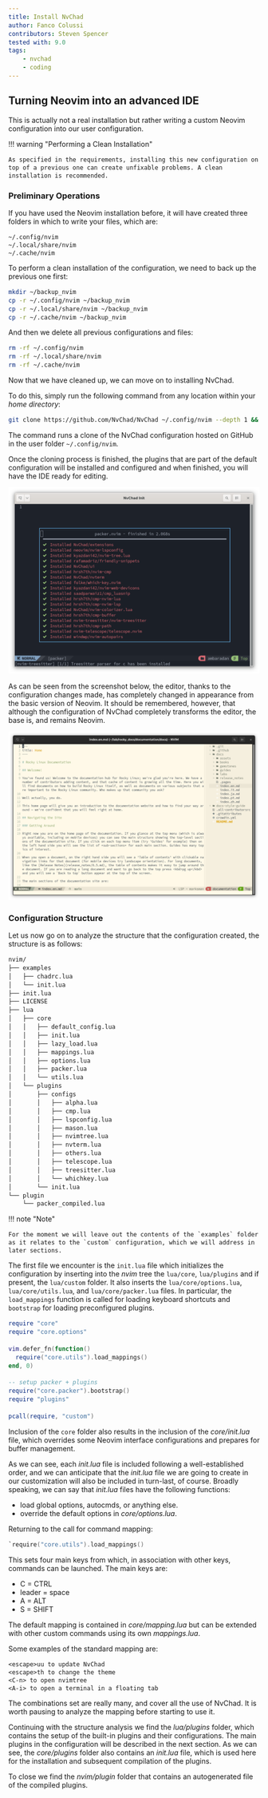 ```yaml
---
title: Install NvChad
author: Fanco Colussi
contributors: Steven Spencer
tested with: 9.0
tags:
    - nvchad
    - coding
---
```


## Turning Neovim into an advanced IDE

This is actually not a real installation but rather writing a custom Neovim configuration into our user configuration.

!!! warning "Performing a Clean Installation"

    As specified in the requirements, installing this new configuration on top of a previous one can create unfixable problems. A clean installation is recommended.

### Preliminary Operations

If you have used the Neovim installation before, it will have created three folders in which to write your files, which are:

```text
~/.config/nvim
~/.local/share/nvim
~/.cache/nvim
```

To perform a clean installation of the configuration, we need to back up the previous one first:

```bash
mkdir ~/backup_nvim
cp -r ~/.config/nvim ~/backup_nvim
cp -r ~/.local/share/nvim ~/backup_nvim
cp -r ~/.cache/nvim ~/backup_nvim
```
And then we delete all previous configurations and files:

```bash
rm -rf ~/.config/nvim
rm -rf ~/.local/share/nvim
rm -rf ~/.cache/nvim
```

Now that we have cleaned up, we can move on to installing NvChad.

To do this, simply run the following command from any location within your _home directory_:

``` bash
git clone https://github.com/NvChad/NvChad ~/.config/nvim --depth 1 && nvim
```

The command runs a clone of the NvChad configuration hosted on GitHub in the user folder `~/.config/nvim`.

Once the cloning process is finished, the plugins that are part of the default configuration will be installed and configured and when finished, you will have the IDE ready for editing.

![NvChad Themes](images/nvchad_init.png)

As can be seen from the screenshot below, the editor, thanks to the configuration changes made, has completely changed in appearance from the basic version of Neovim. It should be remembered, however, that although the configuration of NvChad completely transforms the editor, the base is, and remains Neovim.

![NvChad Rockydocs](images/nvchad_ui.png)

### Configuration Structure

Let us now go on to analyze the structure that the configuration created, the structure is as follows:


```txt
nvim/
├── examples
│   ├── chadrc.lua
│   └── init.lua
├── init.lua
├── LICENSE
├── lua
│   ├── core
│   │   ├── default_config.lua
│   │   ├── init.lua
│   │   ├── lazy_load.lua
│   │   ├── mappings.lua
│   │   ├── options.lua
│   │   ├── packer.lua
│   │   └── utils.lua
│   └── plugins
│       ├── configs
│       │   ├── alpha.lua
│       │   ├── cmp.lua
│       │   ├── lspconfig.lua
│       │   ├── mason.lua
│       │   ├── nvimtree.lua
│       │   ├── nvterm.lua
│       │   ├── others.lua
│       │   ├── telescope.lua
│       │   ├── treesitter.lua
│       │   └── whichkey.lua
│       └── init.lua
└── plugin
    └── packer_compiled.lua
```

!!! note "Note"

    For the moment we will leave out the contents of the `examples` folder as it relates to the `custom` configuration, which we will address in later sections.

The first file we encounter is the `init.lua` file which initializes the configuration by inserting into the _nvim_ tree the `lua/core`, `lua/plugins` and if present, the `lua/custom` folder. It also inserts the `lua/core/options.lua`, `lua/core/utils.lua`, and `lua/core/packer.lua` files. In particular, the `load_mappings` function is called for loading keyboard shortcuts and `bootstrap` for loading preconfigured plugins.

```lua
require "core"
require "core.options"

vim.defer_fn(function()
  require("core.utils").load_mappings()
end, 0)

-- setup packer + plugins
require("core.packer").bootstrap()
require "plugins"

pcall(require, "custom")
```

Inclusion of the `core` folder also results in the inclusion of the _core/init.lua_ file, which overrides some Neovim interface configurations and prepares for buffer management.

As we can see, each _init.lua_ file is included following a well-established order, and we can anticipate that the _init.lua_ file we are going to create in our customization will also be included in turn-last, of course. Broadly speaking, we can say that _init.lua_ files have the following functions:

- load global options, autocmds, or anything else.
- override the default options in _core/options.lua_.

Returning to the call for command mapping:

```lua
`require("core.utils").load_mappings()
```

This sets four main keys from which, in association with other keys, commands can be launched. The main keys are:

- C = CTRL
- leader = space
- A = ALT
- S = SHIFT

The default mapping is contained in _core/mapping.lua_ but can be extended with other custom commands using its own _mappings.lua_.

Some examples of the standard mapping are:

```text
<escape>uu to update NvChad
<escape>th to change the theme
<C-n> to open nvimtree
<A-i> to open a terminal in a floating tab
```

The combinations set are really many, and cover all the use of NvChad. It is worth pausing to analyze the mapping before starting to use it.

Continuing with the structure analysis we find the _lua/plugins_ folder, which contains the setup of the built-in plugins and their configurations. The main plugins in the configuration will be described in the next section. As we can see, the _core/plugins_ folder also contains an _init.lua_ file, which is used here for the installation and subsequent compilation of the plugins.

To close we find the _nvim/plugin_ folder that contains an autogenerated file of the compiled plugins.

